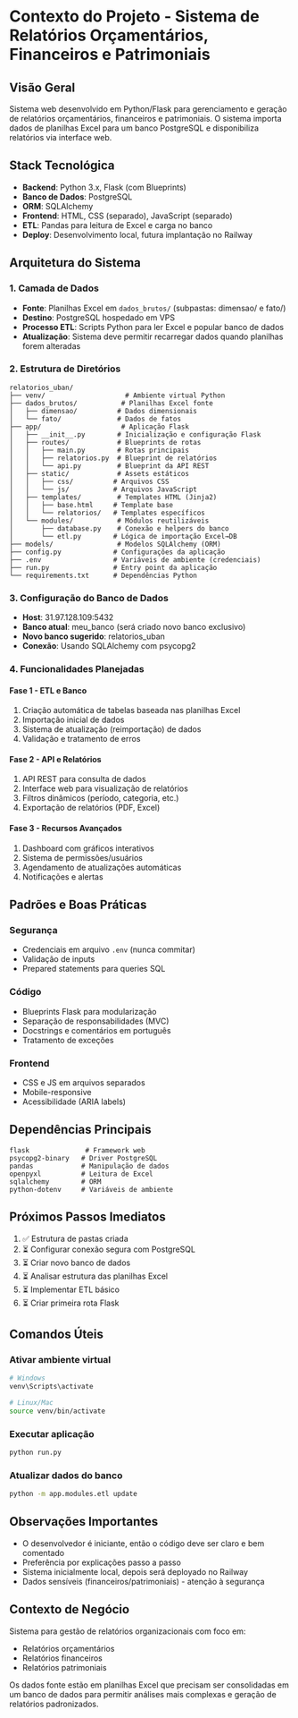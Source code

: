 # Contexto do Projeto - Sistema de Relatórios Orçamentários, Financeiros e Patrimoniais

## Visão Geral
Sistema web desenvolvido em Python/Flask para gerenciamento e geração de relatórios orçamentários, financeiros e patrimoniais. O sistema importa dados de planilhas Excel para um banco PostgreSQL e disponibiliza relatórios via interface web.

## Stack Tecnológica
- **Backend**: Python 3.x, Flask (com Blueprints)
- **Banco de Dados**: PostgreSQL 
- **ORM**: SQLAlchemy
- **Frontend**: HTML, CSS (separado), JavaScript (separado)
- **ETL**: Pandas para leitura de Excel e carga no banco
- **Deploy**: Desenvolvimento local, futura implantação no Railway

## Arquitetura do Sistema

### 1. Camada de Dados
- **Fonte**: Planilhas Excel em `dados_brutos/` (subpastas: dimensao/ e fato/)
- **Destino**: PostgreSQL hospedado em VPS
- **Processo ETL**: Scripts Python para ler Excel e popular banco de dados
- **Atualização**: Sistema deve permitir recarregar dados quando planilhas forem alteradas

### 2. Estrutura de Diretórios
```
relatorios_uban/
├── venv/                    # Ambiente virtual Python
├── dados_brutos/           # Planilhas Excel fonte
│   ├── dimensao/          # Dados dimensionais
│   └── fato/              # Dados de fatos
├── app/                    # Aplicação Flask
│   ├── __init__.py        # Inicialização e configuração Flask
│   ├── routes/            # Blueprints de rotas
│   │   ├── main.py        # Rotas principais
│   │   ├── relatorios.py  # Blueprint de relatórios
│   │   └── api.py         # Blueprint da API REST
│   ├── static/            # Assets estáticos
│   │   ├── css/          # Arquivos CSS
│   │   └── js/           # Arquivos JavaScript
│   ├── templates/         # Templates HTML (Jinja2)
│   │   ├── base.html     # Template base
│   │   └── relatorios/   # Templates específicos
│   └── modules/           # Módulos reutilizáveis
│       ├── database.py    # Conexão e helpers do banco
│       └── etl.py        # Lógica de importação Excel→DB
├── models/                # Modelos SQLAlchemy (ORM)
├── config.py             # Configurações da aplicação
├── .env                  # Variáveis de ambiente (credenciais)
├── run.py                # Entry point da aplicação
└── requirements.txt      # Dependências Python
```

### 3. Configuração do Banco de Dados
- **Host**: 31.97.128.109:5432
- **Banco atual**: meu_banco (será criado novo banco exclusivo)
- **Novo banco sugerido**: relatorios_uban
- **Conexão**: Usando SQLAlchemy com psycopg2

### 4. Funcionalidades Planejadas

#### Fase 1 - ETL e Banco
1. Criação automática de tabelas baseada nas planilhas Excel
2. Importação inicial de dados
3. Sistema de atualização (reimportação) de dados
4. Validação e tratamento de erros

#### Fase 2 - API e Relatórios
1. API REST para consulta de dados
2. Interface web para visualização de relatórios
3. Filtros dinâmicos (período, categoria, etc.)
4. Exportação de relatórios (PDF, Excel)

#### Fase 3 - Recursos Avançados
1. Dashboard com gráficos interativos
2. Sistema de permissões/usuários
3. Agendamento de atualizações automáticas
4. Notificações e alertas

## Padrões e Boas Práticas

### Segurança
- Credenciais em arquivo `.env` (nunca commitar)
- Validação de inputs
- Prepared statements para queries SQL

### Código
- Blueprints Flask para modularização
- Separação de responsabilidades (MVC)
- Docstrings e comentários em português
- Tratamento de exceções

### Frontend
- CSS e JS em arquivos separados
- Mobile-responsive
- Acessibilidade (ARIA labels)

## Dependências Principais
```
flask              # Framework web
psycopg2-binary   # Driver PostgreSQL
pandas            # Manipulação de dados
openpyxl          # Leitura de Excel
sqlalchemy        # ORM
python-dotenv     # Variáveis de ambiente
```

## Próximos Passos Imediatos
1. ✅ Estrutura de pastas criada
2. ⏳ Configurar conexão segura com PostgreSQL
3. ⏳ Criar novo banco de dados
4. ⏳ Analisar estrutura das planilhas Excel
5. ⏳ Implementar ETL básico
6. ⏳ Criar primeira rota Flask

## Comandos Úteis

### Ativar ambiente virtual
```bash
# Windows
venv\Scripts\activate

# Linux/Mac
source venv/bin/activate
```

### Executar aplicação
```bash
python run.py
```

### Atualizar dados do banco
```bash
python -m app.modules.etl update
```

## Observações Importantes
- O desenvolvedor é iniciante, então o código deve ser claro e bem comentado
- Preferência por explicações passo a passo
- Sistema inicialmente local, depois será deployado no Railway
- Dados sensíveis (financeiros/patrimoniais) - atenção à segurança

## Contexto de Negócio
Sistema para gestão de relatórios organizacionais com foco em:
- Relatórios orçamentários
- Relatórios financeiros  
- Relatórios patrimoniais

Os dados fonte estão em planilhas Excel que precisam ser consolidadas em um banco de dados para permitir análises mais complexas e geração de relatórios padronizados.